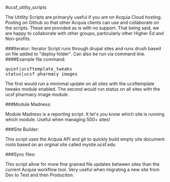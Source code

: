 #ucsf_utility_scripts

The Utitlity Scripts are primaryly useful if you are on Acquia Cloud hosting. Posting on Github so that other Acquia clients can use and collaborate on the scripts. These are provided as is with no support. That being said, we are happy to collaborate with other groups, particularly other Higher Ed and Non-profits.

###Iterator:
Iterator Script runs through drupal sites and runs drush based on file added to "deploy folder". Can also be run via command line.
####Example file command:
<pre>
quiet|ucsftemplate_tweaks
status|ucsf_pharmacy_images
</pre>

The first would run a mininmal update on all sites with the ucsftemplate tweaks module enabled.
The second would run status on all sites with the ucsf pharmacy image module.


###Module Madness:

Module Madness is a reporting script. It let's you know which site is running which module. Useful when managing 500+ sites!


###Site Builder:

This script uses the Acquia API and git to quickly build empty site document roots based on an orginal site called mysite.ucsf.edu

###Sync files: 

This script allow for more fine grained file updates between sites than the current Acquia workflow tool. Very useful when migrating a new site from Dev to Test and then Produciton.
